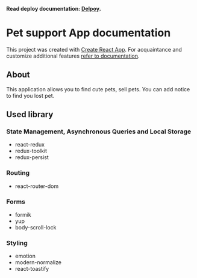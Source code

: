 **Read deploy documentation: [Delpoy](README.deploy.md).**

# Pet support App documentation

This project was created with
[Create React App](https://github.com/facebook/create-react-app). For
acquaintance and customize additional features
[refer to documentation](https://facebook.github.io/create-react-app/docs/getting-started).

## About

This application allows you to find cute pets, sell pets. You can add notice to
find you lost pet.

## Used library

### State Management, Asynchronous Queries and Local Storage

- react-redux
- redux-toolkit
- redux-persist

### Routing

- react-router-dom

### Forms

- formik
- yup
- body-scroll-lock

### Styling

- emotion
- modern-normalize
- react-toastify
